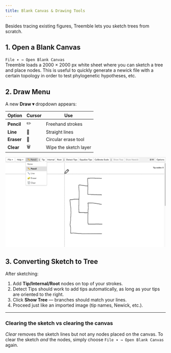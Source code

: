 ```yaml
---
title: Blank Canvas & Drawing Tools
---
```


Besides tracing existing figures, Treemble lets you sketch trees from scratch. 

## 1. Open a Blank Canvas

`File ▾ → Open Blank Canvas`  
Treemble loads a 2000 × 2000 px white sheet where you can sketch a tree and place nodes.  This is useful to quickly generate a newick file with a certain topology in order to test phylogenetic hypotheses, etc.

## 2. Draw Menu

A new **Draw ▾** dropdown appears:

| Option | Cursor | Use |
|--------|--------|-----|
| **Pencil**  | ✏️ | Freehand strokes |
| **Line**    | 📏 | Straight lines |
| **Eraser**  | 🧽 | Circular erase tool |
| **Clear**   | 🗑️ | Wipe the sketch layer |

![Drawing tools screenshot](/img/Docs/blank_canvas_draw_mode.png)


## 3. Converting Sketch to Tree

After sketching:

1. Add **Tip/Internal/Root** nodes on top of your strokes. 
2. Detect Tips should work to add tips automatically, as long as your tips are oriented to the right. 
3. Click **Show Tree** — branches should match your lines.  
4. Proceed just like an imported image (tip names, Newick, etc.).

---

### Clearing the sketch vs clearing the canvas

*Clear* removes the sketch lines but not any nodes placed on the canvas. To clear the sketch *and* the nodes, simply choose `File ▾ → Open Blank Canvas` again.
